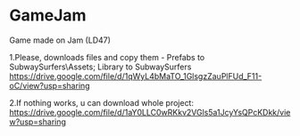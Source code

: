 # GameJam
Game made on Jam (LD47)

1.Please, downloads files and copy them - Prefabs to SubwaySurfers\Assets; Library to SubwaySurfers  https://drive.google.com/file/d/1qWyL4bMaTO_1GlsgzZauPlFUd_F11-oC/view?usp=sharing

2.If nothing works, u can download whole project: https://drive.google.com/file/d/1aY0LLC0wRKkv2VGls5a1JcyYsQPcKDkk/view?usp=sharing
